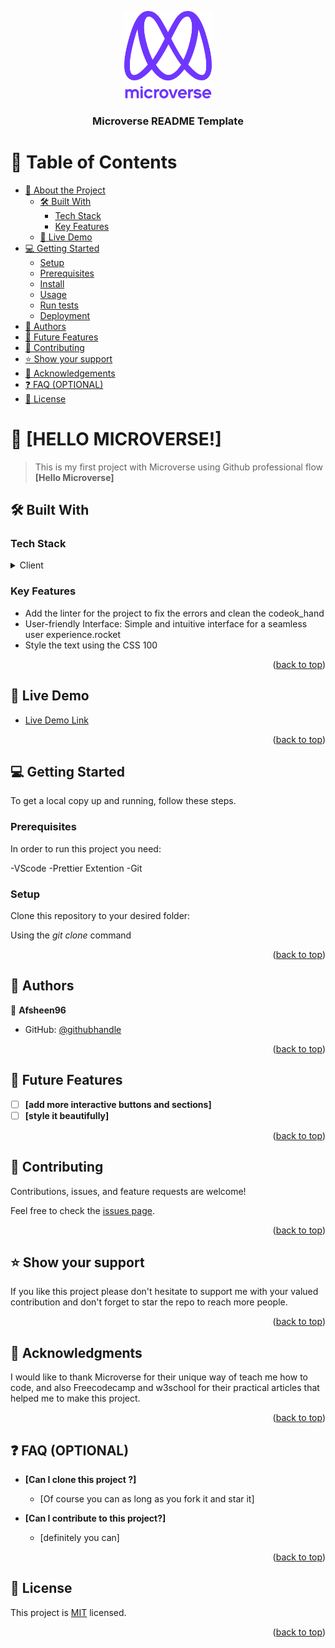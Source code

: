 <a name="readme-top"></a>

<div align="center">
  <!-- You are encouraged to replace this logo with your own! Otherwise you can also remove it. -->
  <img src="murple_logo.png" alt="logo" width="140"  height="auto" />
  <br/>

  <h3><b>Microverse README Template</b></h3>

</div>


# 📗 Table of Contents

- [📖 About the Project](#about-project)
  - [🛠 Built With](#built-with)
    - [Tech Stack](#tech-stack)
    - [Key Features](#key-features)
  - [🚀 Live Demo](#live-demo)
- [💻 Getting Started](#getting-started)
  - [Setup](#setup)
  - [Prerequisites](#prerequisites)
  - [Install](#install)
  - [Usage](#usage)
  - [Run tests](#run-tests)
  - [Deployment](#deployment)
- [👥 Authors](#authors)
- [🔭 Future Features](#future-features)
- [🤝 Contributing](#contributing)
- [⭐️ Show your support](#support)
- [🙏 Acknowledgements](#acknowledgements)
- [❓ FAQ (OPTIONAL)](#faq)
- [📝 License](#license)


# 📖 [HELLO MICROVERSE!] <a name="about-project"></a>

> This is my first project with Microverse using Github professional flow
**[Hello Microverse]** 

## 🛠 Built With <a name="built-with"></a>

### Tech Stack <a name="tech-stack"></a>
<details>
  <summary>Client</summary>
  <ul>
   <li><a href="https://developer.mozilla.org/en-US/docs/Learn/HTML/Introduction_to_HTML/Getting_started">HTML</a></li>
    <li><a href="https://developer.mozilla.org/en-US/docs/Web/CSS">CSS</a></li>
  </ul>
</details>

<!-- Features -->

### Key Features <a name="key-features"></a>


- Add the linter for the project to fix the errors and clean the codeok_hand
- User-friendly Interface: Simple and intuitive interface for a seamless user experience.rocket
- Style the text using the CSS 100

<p align="right">(<a href="#readme-top">back to top</a>)</p>

<!-- LIVE DEMO -->

## 🚀 Live Demo <a name="live-demo"></a>

- [Live Demo Link](https://afsheen96.github.io/Hello-Microverse)

<p align="right">(<a href="#readme-top">back to top</a>)</p>

<!-- GETTING STARTED -->

## 💻 Getting Started <a name="getting-started"></a>

To get a local copy up and running, follow these steps.

### Prerequisites

In order to run this project you need:

-VScode
-Prettier Extention
-Git

### Setup

Clone this repository to your desired folder:

Using the <em>git clone</em> command

<p align="right">(<a href="#readme-top">back to top</a>)</p>

## 👥 Authors <a name="authors"></a>


👤 **Afsheen96**

- GitHub: [@githubhandle](https://github.com/Afsheen96)

<p align="right">(<a href="#readme-top">back to top</a>)</p>

<!-- FUTURE FEATURES -->

## 🔭 Future Features <a name="future-features"></a>


- [ ] **[add more interactive buttons and sections]**
- [ ] **[style it beautifully]**

<p align="right">(<a href="#readme-top">back to top</a>)</p>

<!-- CONTRIBUTING -->

## 🤝 Contributing <a name="contributing"></a>

Contributions, issues, and feature requests are welcome!

Feel free to check the [issues page](../../issues/).

<p align="right">(<a href="#readme-top">back to top</a>)</p>

<!-- SUPPORT -->

## ⭐️ Show your support <a name="support"></a>

If you like this project please don't hesitate to support me with your valued contribution and don't forget to star the repo to reach more
people.


<p align="right">(<a href="#readme-top">back to top</a>)</p>

<!-- ACKNOWLEDGEMENTS -->

## 🙏 Acknowledgments <a name="acknowledgements"></a>

I would like to thank Microverse for their unique way of teach me how to code, and also Freecodecamp and w3school for their practical articles that helped me to
make this project.


<p align="right">(<a href="#readme-top">back to top</a>)</p>

<!-- FAQ (optional) -->

## ❓ FAQ (OPTIONAL) <a name="faq"></a>



- **[Can I clone this project ?]**

  - [Of course you can as long as you fork it and star it]

- **[Can I contribute to this project?]**

  - [definitely you can]

<p align="right">(<a href="#readme-top">back to top</a>)</p>

<!-- LICENSE -->

## 📝 License <a name="license"></a>

This project is [MIT](https://github.com/Afsheen96/Hello-Microverse/blob/feature-branch/MIT.md) licensed.



<p align="right">(<a href="#readme-top">back to top</a>)</p>

